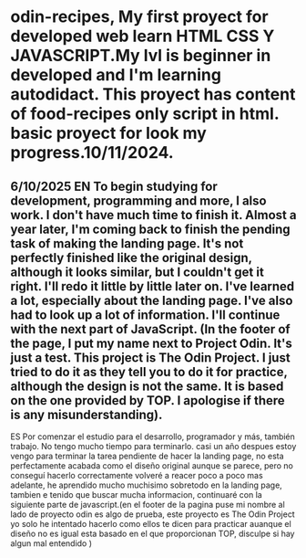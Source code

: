 # odin-recipes, My first proyect for developed web learn HTML CSS Y JAVASCRIPT.My lvl is beginner in developed and I'm learning autodidact. This proyect has content of food-recipes only script in html. basic proyect for look my progress.10/11/2024.

6/10/2025
EN
To begin studying for development, programming and more, I also work. I don't have much time to finish it. Almost a year later, I'm coming back to finish the pending task of making the landing page. It's not perfectly finished like the original design, although it looks similar, but I couldn't get it right. I'll redo it little by little later on. I've learned a lot, especially about the landing page. I've also had to look up a lot of information. I'll continue with the next part of JavaScript. (In the footer of the page, I put my name next to Project Odin. It's just a test. This project is The Odin Project. I just tried to do it as they tell you to do it for practice, although the design is not the same. It is based on the one provided by TOP. I apologise if there is any misunderstanding).
-------------------------------------------------------------
ES
Por comenzar el estudio para el desarrollo, programador y más, también trabajo. No tengo mucho tiempo para terminarlo. casi un año despues estoy vengo para terminar la tarea pendiente de hacer la landing page, no esta perfectamente acabada como el diseño original aunque se parece, pero no conseguí hacerlo correctamente volveré a reacer poco a poco mas adelante, he aprendido mucho muchisimo sobretodo en la landing page, tambien e tenido que buscar mucha informacion, continuaré con la siguiente parte de javascript.(en el footer de la pagina puse mi nombre al lado de proyecto odin es algo de prueba, este proyecto es The Odin Project yo solo he intentado hacerlo como ellos te dicen para practicar auanque el diseño no es igual esta basado en el que proporcionan TOP, disculpe si hay algun mal entendido )
